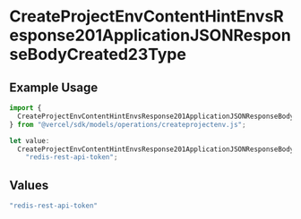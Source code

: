 # CreateProjectEnvContentHintEnvsResponse201ApplicationJSONResponseBodyCreated23Type

## Example Usage

```typescript
import {
  CreateProjectEnvContentHintEnvsResponse201ApplicationJSONResponseBodyCreated23Type,
} from "@vercel/sdk/models/operations/createprojectenv.js";

let value:
  CreateProjectEnvContentHintEnvsResponse201ApplicationJSONResponseBodyCreated23Type =
    "redis-rest-api-token";
```

## Values

```typescript
"redis-rest-api-token"
```